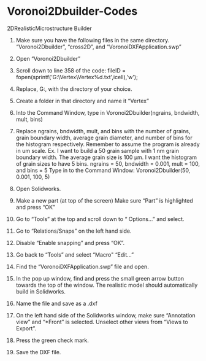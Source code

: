 # Voronoi2Dbuilder-Codes
 2DRealisticMicrostructure Builder

1. Make sure you have the following files in the same directory.  “Voronoi2Dbuilder”, “cross2D”, and “VoronoiDXFApplication.swp” 
 
2. Open “Voronoi2Dbuilder” 
 
3. Scroll down to line 358 of the code:  fileID = fopen(sprintf('G:\\Vertex\\Vertex%d.txt',icell),'w'); 
 
4. Replace, G:, with the directory of your choice. 
 
5. Create a folder in that directory and name it “Vertex”
 
6. Into the Command Window, type in Voronoi2Dbuilder(ngrains, bndwidth, mult, bins) 
 
7. Replace ngrains, bndwidth, mult, and bins with the number of grains, grain boundary width, average grain diameter, and number of bins for the histogram respectively. Remember to assume the program is already in um scale. Ex. I want to build a 50 grain sample with 1 nm grain boundary width. The average grain size is 100 µm. I want the histogram of grain sizes to have 5 bins. ngrains = 50, bndwidth = 0.001, mult = 100, and bins = 5 Type in to the Command Window: Voronoi2Dbuilder(50, 0.001, 100, 5) 
 
8. Open Solidworks. 
 
9. Make a new part (at top of the screen)
Make sure “Part” is highlighted and press “OK” 
 
10. Go to “Tools” at the top and scroll down to “ Options…” and select. 
 
11. Go to “Relations/Snaps” on the left hand side. 
 
12. Disable “Enable snapping” and press “OK”. 
 
13. Go back to “Tools” and select “Macro" “Edit…” 
 
14. Find the “VoronoiDXFApplication.swp” file and open. 
 
15. In the pop up window, find and press the small green arrow button towards the top of the window.  The realistic model should automatically build in Solidworks. 
 
16. Name the file and save as a .dxf 
 
17. On the left hand side of the Solidworks window, make sure “Annotation view” and “*Front” is selected. Unselect other views from “Views to Export”. 
 
18. Press the green check mark. 
 
19. Save the DXF file. 
 
 
